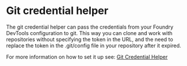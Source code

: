 # Git credential helper

The git credential helper can pass the credentials from your Foundry DevTools configuration to git.
This way you can clone and work with repositories without specifying the token in the URL, and the need to replace the token in the .git/config file in your repository after it expired.

For more information on how to set it up see: [Git Credential Helper](#foundry_dev_tools.cli.git_credential_foundry)

